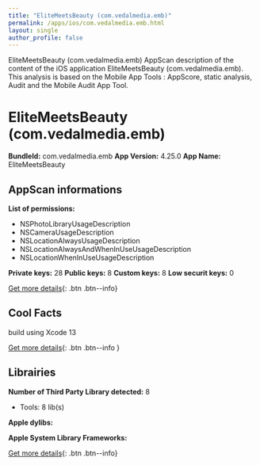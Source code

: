 ```yaml
---
title: "EliteMeetsBeauty (com.vedalmedia.emb)"
permalink: /apps/ios/com.vedalmedia.emb.html
layout: single
author_profile: false
---
```

EliteMeetsBeauty (com.vedalmedia.emb) AppScan description of the content of the iOS application EliteMeetsBeauty (com.vedalmedia.emb). This analysis is based on the Mobile App Tools : AppScore, static analysis, Audit and the Mobile Audit App Tool.

# EliteMeetsBeauty (com.vedalmedia.emb)

**BundleId:** com.vedalmedia.emb
**App Version:** 4.25.0
**App Name:** EliteMeetsBeauty


## AppScan informations 

**List of permissions:** 
- NSPhotoLibraryUsageDescription
- NSCameraUsageDescription
- NSLocationAlwaysUsageDescription
- NSLocationAlwaysAndWhenInUseUsageDescription
- NSLocationWhenInUseUsageDescription
  
  
**Private keys:** 28
**Public keys:** 8
**Custom keys:** 8
**Low securit keys:** 0
  
[Get more details](/pricing.html){: .btn .btn--info}

## Cool Facts

build using Xcode 13
  
[Get more details](/pricing.html){: .btn .btn--info }

## Librairies 
**Number of Third Party Library detected:** 8
- Tools: 8 lib(s)


**Apple dylibs:**


**Apple System Library Frameworks:**


  
[Get more details](/pricing.html){: .btn .btn--info}

